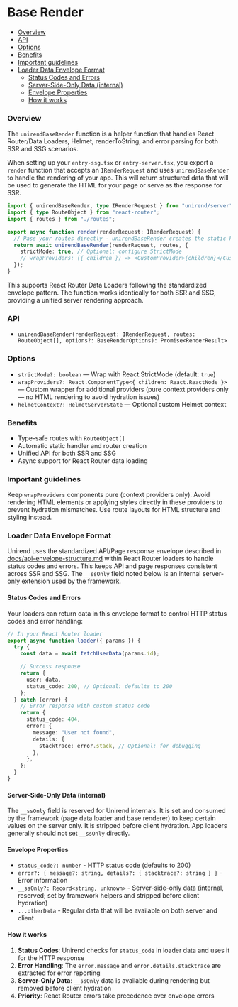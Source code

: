 # Base Render

<!-- toc -->

- [Overview](#overview)
- [API](#api)
- [Options](#options)
- [Benefits](#benefits)
- [Important guidelines](#important-guidelines)
- [Loader Data Envelope Format](#loader-data-envelope-format)
  - [Status Codes and Errors](#status-codes-and-errors)
  - [Server-Side-Only Data (internal)](#server-side-only-data-internal)
  - [Envelope Properties](#envelope-properties)
  - [How it works](#how-it-works)

<!-- tocstop -->

### Overview

The `unirendBaseRender` function is a helper function that handles React Router/Data Loaders, Helmet, renderToString, and error parsing for both SSR and SSG scenarios.

When setting up your `entry-ssg.tsx` or `entry-server.tsx`, you export a `render` function that accepts an `IRenderRequest` and uses `unirendBaseRender` to handle the rendering of your app. This will return structured data that will be used to generate the HTML for your page or serve as the response for SSR.

```typescript
import { unirendBaseRender, type IRenderRequest } from "unirend/server";
import { type RouteObject } from "react-router";
import { routes } from "./routes";

export async function render(renderRequest: IRenderRequest) {
  // Pass your routes directly - unirendBaseRender creates the static handler and router internally
  return await unirendBaseRender(renderRequest, routes, {
    strictMode: true, // Optional: configure StrictMode
    // wrapProviders: ({ children }) => <CustomProvider>{children}</CustomProvider> // Optional: custom wrapper for additional providers
  });
}
```

This supports React Router Data Loaders following the standardized envelope pattern. The function works identically for both SSR and SSG, providing a unified server rendering approach.

### API

- `unirendBaseRender(renderRequest: IRenderRequest, routes: RouteObject[], options?: BaseRenderOptions): Promise<RenderResult>`

### Options

- `strictMode?: boolean` — Wrap with React.StrictMode (default: `true`)
- `wrapProviders?: React.ComponentType<{ children: React.ReactNode }>` — Custom wrapper for additional providers (pure context providers only — no HTML rendering to avoid hydration issues)
- `helmetContext?: HelmetServerState` — Optional custom Helmet context

### Benefits

- Type-safe routes with `RouteObject[]`
- Automatic static handler and router creation
- Unified API for both SSR and SSG
- Async support for React Router data loading

### Important guidelines

Keep `wrapProviders` components pure (context providers only). Avoid rendering HTML elements or applying styles directly in these providers to prevent hydration mismatches. Use route layouts for HTML structure and styling instead.

### Loader Data Envelope Format

Unirend uses the standardized API/Page response envelope described in [docs/api-envelope-structure.md](./api-envelope-structure.md) within React Router loaders to handle status codes and errors. This keeps API and page responses consistent across SSR and SSG. The `__ssOnly` field noted below is an internal server-only extension used by the framework.

#### Status Codes and Errors

Your loaders can return data in this envelope format to control HTTP status codes and error handling:

```typescript
// In your React Router loader
export async function loader({ params }) {
  try {
    const data = await fetchUserData(params.id);

    // Success response
    return {
      user: data,
      status_code: 200, // Optional: defaults to 200
    };
  } catch (error) {
    // Error response with custom status code
    return {
      status_code: 404,
      error: {
        message: "User not found",
        details: {
          stacktrace: error.stack, // Optional: for debugging
        },
      },
    };
  }
}
```

#### Server-Side-Only Data (internal)

The `__ssOnly` field is reserved for Unirend internals. It is set and consumed by the framework (page data loader and base renderer) to keep certain values on the server only. It is stripped before client hydration. App loaders generally should not set `__ssOnly` directly.

#### Envelope Properties

- `status_code?: number` - HTTP status code (defaults to 200)
- `error?: { message?: string, details?: { stacktrace?: string } }` - Error information
- `__ssOnly?: Record<string, unknown>` - Server-side-only data (internal, reserved; set by framework helpers and stripped before client hydration)
- `...otherData` - Regular data that will be available on both server and client

#### How it works

1. **Status Codes**: Unirend checks for `status_code` in loader data and uses it for the HTTP response
2. **Error Handling**: The `error.message` and `error.details.stacktrace` are extracted for error reporting
3. **Server-Only Data**: `__ssOnly` data is available during rendering but removed before client hydration
4. **Priority**: React Router errors take precedence over envelope errors
